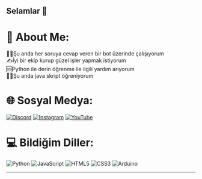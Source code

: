 ## Selamlar 👋

# 💫 About Me:
👨‍💻Şu anda her soruya cevap veren bir bot üzerinde çalışıyorum<br>✍İyi bir ekip kurup güzel işler yapmak istiyorum<br>🆘Python ile derin öğrenme ile ilgili yardım arıyorum<br>👨‍🎓Şu anda java skript öğreniyorum


# 🌐 Sosyal Medya:
[![Discord](https://img.shields.io/badge/Discord-%237289DA.svg?logo=discord&logoColor=white)](https://discord.gg/https://discord.gg/uXjfKUJXs7) [![Instagram](https://img.shields.io/badge/Instagram-%23E4405F.svg?logo=Instagram&logoColor=white)](https://instagram.com/1yazilim.exe1) [![YouTube](https://img.shields.io/badge/YouTube-%23FF0000.svg?logo=YouTube&logoColor=white)](https://youtube.com/@yoskatechnology)

# 💻 Bildiğim Diller:
![Python](https://img.shields.io/badge/python-3670A0?style=for-the-badge&logo=python&logoColor=ffdd54) ![JavaScript](https://img.shields.io/badge/javascript-%23323330.svg?style=for-the-badge&logo=javascript&logoColor=%23F7DF1E) ![HTML5](https://img.shields.io/badge/html5-%23E34F26.svg?style=for-the-badge&logo=html5&logoColor=white) ![CSS3](https://img.shields.io/badge/css3-%231572B6.svg?style=for-the-badge&logo=css3&logoColor=white) ![Arduino](https://img.shields.io/badge/-Arduino-00979D?style=for-the-badge&logo=Arduino&logoColor=white)

---
